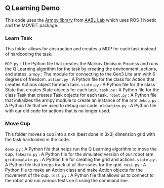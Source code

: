 ## Q Learning Demo 

This code uses the [Armpy library](https://github.com/AABL-Lab/armpy) from [AABL Lab](https://aabl.cs.tufts.edu/) which uses ROS 1 Noetic and the MOVEIT package.

### Learn Task

This folder allows for abstraction and creates a MDP for each task instead of hardcoding the task. 

`MDP.py` : The Python file that creates the Markov Decision Process and runs the Q Learning algorithm for the task by creating the environment, actions, and states.
`armpy` : The module for connecting to the Gen3 Lite arm with 6 degrees of freedom.
`action.py` : A Python file for the class for Action that creates Actions object for each task.
`state.py` : A Python file for the class State that creates State objects for each task.
`task.py` : A Python file for the class Task that creates Task objects for each task.
`robot.py` : A Python file that initializes the armpy module to create an instance of the arm
`debug.py` : A Python file that we used to debug our code.
`oldaction.py` : A Python file with our old code for actions that is no longer used.

### Move Cup

This folder moves a cup into a nxn (best done in 3x3) dimension grid with the task hardcoded in the code. 

`demo.py` : A Python file that helps run the Q Learning algorithm to move the cup.
`fakearm.py` : A Python file for the simulated version of our robot arm.
`gridtemplate.py` : A Python file for creating the grid and actions. 
`state.py` : A Python file that keeps track of all the states for the grid.
`task.py` : A Python file to make an Action class and make Action objects for the movement of the cup.
`test.py` : A Python file that allows us to connect to the robot and run various tests on it using the command line. 
